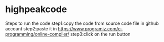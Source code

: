 # highpeakcode
Steps to run the code
step1:copy the code from source code file in github account
step2:paste it in https://www.programiz.com/c-programming/online-compiler/ 
step3:click on the run  button
 
